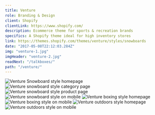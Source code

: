 ```yaml
---
title: Venture
role: Branding & Design
client: Shopify
clientLink: https://www.shopify.com/
description: Ecommerce theme for sports & recreation brands
specifics: A Shopify theme ideal for high inventory stores
link: https://themes.shopify.com/themes/venture/styles/snowboards
date: "2017-05-08T22:12:03.284Z"
img: "venture-1.jpg"
imgHeader: "venture-2.jpg"
readNext: "/talkboxes/"
path: "/venture/"
---
```



<img src="./venture-2.jpg" alt="Venture Snowboard style homepage" srcset="./venture-2.jpg 1000w, ./venture-2.jpg 2000w"/>

<img src="./venture-3.jpg" alt="Venture snowboard style category page" srcset="./venture-3.jpg 1000w, ./venture-3.jpg 2000w"/>

<img src="./venture-4.jpg" alt="Venture snowboard style product page" srcset="./venture-4.jpg 1000w, ./venture-4.jpg 2000w"/>

<img src="./venture-5.jpg" alt="Venture snowboard style on mobile" srcset="./venture-5.jpg 1000w, ./venture-5.jpg 2000w"/>

<img src="./venture-6.jpg" alt="Venture boxing style homepage" srcset="./venture-6.jpg 1000w, ./venture-6.jpg 2000w"/>

<img src="./venture-7.jpg" alt="Venture boxing style on mobile" srcset="./venture-7.jpg 1000w, ./venture-7.jpg 2000w"/>

<img src="./venture-8.jpg" alt="Venture outdoors style homepage" srcset="./venture-8.jpg 1000w, ./venture-8.jpg 2000w"/>

<img src="./venture-9.jpg" alt="Venture outdoors style on mobile" srcset="./venture-9.jpg 1000w, ./venture-9.jpg 2000w"/>
